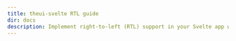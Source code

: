 ```yaml
---
title: theui-svelte RTL guide
dir: docs
description: Implement right-to-left (RTL) support in your Svelte app with TheUI-Svelte's comprehensive RTL guide. Achieve seamless bidirectional text compatibility.
---
```


<script lang="ts">
  import type { PageData } from "./$types";
  import DocContainer from "$lib/ui/doc/Container.svelte"
  import Head from "$lib/ui/doc/Head.svelte"
  import Block from "$lib/ui/doc/Block.svelte"
  import ComingSoon from "$lib/ui/ComingSoon.svelte"

  export let data: PageData;
</script>

<DocContainer setupLink={false}>
  <Head title="RTL" edit_url={data.edit_url}/>
  <Block>
    <ComingSoon />
  </Block>
</DocContainer>